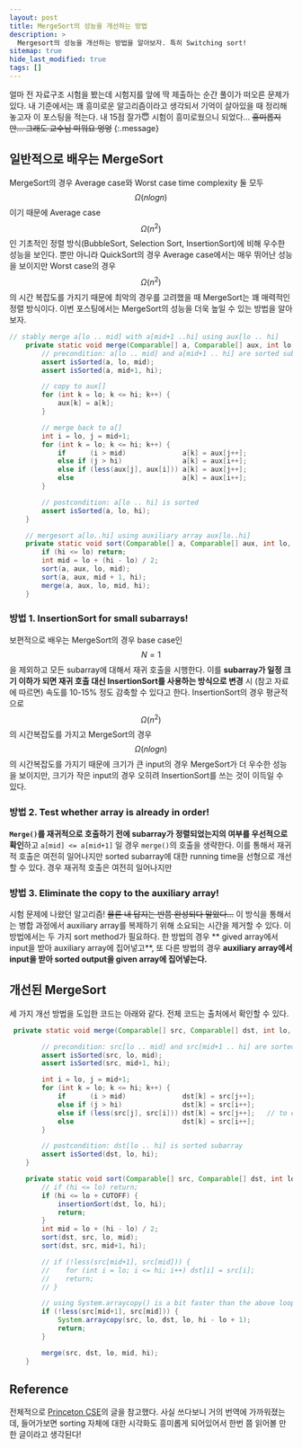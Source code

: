 ```yaml
---
layout: post
title: MergeSort의 성능을 개선하는 방법
description: >
  Mergesort의 성능을 개선하는 방법을 알아보자. 특히 Switching sort!
sitemap: true
hide_last_modified: true
tags: []
---
```


얼마 전 자료구조 시험을 봤는데 시험지를 앞에 딱 제출하는 순간 풀이가 떠오른 문제가 있다. 내 기준에서는 꽤 흥미로운 알고리즘이라고 생각되서 기억이 살아있을 때 정리해놓고자 이 포스팅을 적는다. 내 15점 잘가😇 시험이 흥미로웠으니 되었다... ~~흥미롭지만... 그래도 교수님 미워요 엉엉~~
{:.message}

## 일반적으로 배우는 MergeSort

MergeSort의 경우 Average case와 Worst case time complexity 둘 모두 $$\Omega(nlogn)$$이기 때문에 Average case $$\Omega(n^2)$$ 인 기초적인 정렬 방식(BubbleSort, Selection Sort, InsertionSort)에 비해 우수한 성능을 보인다. 뿐만 아니라 QuickSort의 경우 Average case에서는 매우 뛰어난 성능을 보이지만 Worst case의 경우 $$\Omega(n^2)$$의 시간 복잡도를 가지기 때문에 최악의 경우를 고려했을 때 MergeSort는 꽤 매력적인 정렬 방식이다. 이번 포스팅에서는 MergeSort의 성능을 더욱 높일 수 있는 방법을 알아보자.

```java
// stably merge a[lo .. mid] with a[mid+1 ..hi] using aux[lo .. hi]
    private static void merge(Comparable[] a, Comparable[] aux, int lo, int mid, int hi) {
        // precondition: a[lo .. mid] and a[mid+1 .. hi] are sorted subarrays
        assert isSorted(a, lo, mid);
        assert isSorted(a, mid+1, hi);

        // copy to aux[]
        for (int k = lo; k <= hi; k++) {
            aux[k] = a[k];
        }

        // merge back to a[]
        int i = lo, j = mid+1;
        for (int k = lo; k <= hi; k++) {
            if      (i > mid)              a[k] = aux[j++];
            else if (j > hi)               a[k] = aux[i++];
            else if (less(aux[j], aux[i])) a[k] = aux[j++];
            else                           a[k] = aux[i++];
        }

        // postcondition: a[lo .. hi] is sorted
        assert isSorted(a, lo, hi);
    }

    // mergesort a[lo..hi] using auxiliary array aux[lo..hi]
    private static void sort(Comparable[] a, Comparable[] aux, int lo, int hi) {
        if (hi <= lo) return;
        int mid = lo + (hi - lo) / 2;
        sort(a, aux, lo, mid);
        sort(a, aux, mid + 1, hi);
        merge(a, aux, lo, mid, hi);
    }
```

### 방법 1. InsertionSort for small subarrays!

보편적으로 배우는 MergeSort의 경우 base case인 $$N = 1$$을 제외하고 모든 subarray에 대해서 재귀 호출을 시행한다. 이를 **subarray가 일정 크기 이하가 되면 재귀 호출 대신 InsertionSort를 사용하는 방식으로 변경** 시 (참고 자료에 따르면) 속도를 10-15% 정도 감축할 수 있다고 한다. InsertionSort의 경우 평균적으로 $$\Omega(n^2)$$의 시간복잡도를 가지고 MergeSort의 경우 $$\Omega(nlogn)$$의 시간복잡도를 가지기 때문에 크기가 큰 input의 경우 MergeSort가 더 우수한 성능을 보이지만, 크기가 작은 input의 경우 오히려 InsertionSort를 쓰는 것이 이득일 수 있다.

### 방법 2. Test whether array is already in order!

**`Merge()`를 재귀적으로 호출하기 전에 subarray가 정렬되었는지의 여부를 우선적으로 확인**하고 `a[mid] <= a[mid+1]` 일 경우 `merge()`의 호출을 생략한다. 이를 통해서 재귀적 호출은 여전히 일어나지만 sorted subarray에 대한 running time을 선형으로 개선할 수 있다. 경우 재귀적 호출은 여전히 일어나지만

### 방법 3. Eliminate the copy to the auxiliary array!

시험 문제에 나왔던 알고리즘! ~~물론 내 답지는 반쯤 완성되다 말았다...~~ 이 방식을 통해서는 병합 과정에서 auxiliary array를 복제하기 위해 소요되는 시간을 제거할 수 있다. 이 방법에서는 두 가지 sort method가 필요하다. 한 방법의 경우 ** gived array에서 input을 받아 auxiliary array에 집어넣고**, 또 다른 방법의 경우 **auxiliary array에서 input을 받아 sorted output을 given array에 집어넣는다.**

## 개선된 MergeSort

세 가지 개선 방법을 도입한 코드는 아래와 같다.
전체 코드는 출처에서 확인할 수 있다.

```java
 private static void merge(Comparable[] src, Comparable[] dst, int lo, int mid, int hi) {

        // precondition: src[lo .. mid] and src[mid+1 .. hi] are sorted subarrays
        assert isSorted(src, lo, mid);
        assert isSorted(src, mid+1, hi);

        int i = lo, j = mid+1;
        for (int k = lo; k <= hi; k++) {
            if      (i > mid)              dst[k] = src[j++];
            else if (j > hi)               dst[k] = src[i++];
            else if (less(src[j], src[i])) dst[k] = src[j++];   // to ensure stability
            else                           dst[k] = src[i++];
        }

        // postcondition: dst[lo .. hi] is sorted subarray
        assert isSorted(dst, lo, hi);
    }

    private static void sort(Comparable[] src, Comparable[] dst, int lo, int hi) {
        // if (hi <= lo) return;
        if (hi <= lo + CUTOFF) {
            insertionSort(dst, lo, hi);
            return;
        }
        int mid = lo + (hi - lo) / 2;
        sort(dst, src, lo, mid);
        sort(dst, src, mid+1, hi);

        // if (!less(src[mid+1], src[mid])) {
        //    for (int i = lo; i <= hi; i++) dst[i] = src[i];
        //    return;
        // }

        // using System.arraycopy() is a bit faster than the above loop
        if (!less(src[mid+1], src[mid])) {
            System.arraycopy(src, lo, dst, lo, hi - lo + 1);
            return;
        }

        merge(src, dst, lo, mid, hi);
    }
```

## Reference

전체적으로 [Princeton CSE](https://algs4.cs.princeton.edu/22mergesort/)의 글을 참고했다. 사실 쓰다보니 거의 번역에 가까워졌는데, 들어가보면 sorting 자체에 대한 시각화도 흥미롭게 되어있어서 한번 쯤 읽어볼 만한 글이라고 생각된다!
